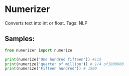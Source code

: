 # Numerizer
Converts text into int or float.
Tags: NLP

## Samples:
```python
from numerizer import numerize

print(numerize('One hundred fifteen')) #115
print(numerize('quarter of million')) # 1/4 of1000000
print(numerize('Fifteen hundred')) # 1500
```
